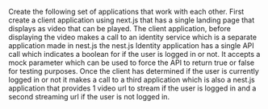 Create the following set of applications that work with each other.
First create a client application using next.js that has a single landing page that displays as video that can be played.
The client application, before displaying the video makes a call to an identity service which is a separate application made in nest.js
the nest.js Identity application has a single API call which indicates a boolean for if the user is logged in or not. It accepts a mock parameter which can be used to force the API to return true or false for testing purposes.
Once the client has determined if the user is currently logged in or not it makes a call to a third application which is also a nest.js application that provides 1 video url to stream if the user is logged in and a second streaming url if the user is not logged in.